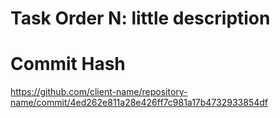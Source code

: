 # Task Order N: little description

# Commit Hash

https://github.com/client-name/repository-name/commit/4ed262e811a28e426ff7c981a17b4732933854df
